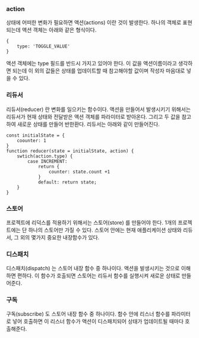 ### action
상태에 어떠한 변화가 필요하면 액션(actions) 이란 것이 발생한다. 
하나의 객체로 표현되는데 액션 객체는 아래와 같은 형식이다.

    {	
	    type: 'TOGGLE_VALUE'
	}
		
액션 객체에는 type 필드를 반드시 가지고 있어야 한다. 이 값을 액션이름이라고 생각하면 되는데 이 외의 값들은 상태를 업데이트할 때 참고해야할 값이며 작성자 마음대로 넣을 수 있다. 

### 리듀서
리듀서(reducer) 란 변화를 일으키는 함수이다. 액션을 만들어서 발생시키기 위해서는 리듀서가 현재 상태와 전달받은 액션 객체를 파라미터로 받아온다. 그리고 두 값을 참고하여 새로운 상태를 만들어 반한환다. 리듀서는 아래와 같이 만들어진다.

    const initialState = {
		coounter: 1
	}
	function reducer(state = initialState, action) {
		swtich(action.type) {
			case INCREMENT:
				return {
					counter: state.count +1
				}
				default: return state;
		}
	}

### 스토어
프로젝트에 리덕스를 적용하기 위해서는 스토어(store) 를 만들어야 한다. 1개의 프로젝트에는 단 하나의 스토어만 가질 수 있다. 스토어 안에는 현재 애플리케이션 상태와 리듀서, 그 외의 몇가지 중요한 내장함수가 있다. 

### 디스패치
디스패치(dispatch) 는 스토어 내장 함수 중 하나이다. 액션을 발생시키는 것으로 이해하면 편하다. 이 함수가 호출되면 스토어는 리듀서 함수를 실행시켜 새로운 상태로 만들어준다. 

### 구독
구독(subscribe) 도 스토어 내장 함수 중 하나이다. 함수 안에 리스너 함수를 파라미터로 넣어 호출하면 이 리스너 함수가 액션이 디스패치되어 상태가 업데이트될 때마다 호출해준다. 
